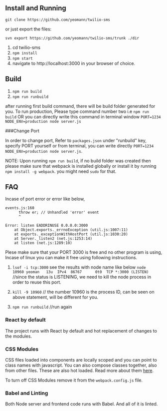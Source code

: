 ## Install and Running
`git clone https://github.com/yeomann/twilio-sms`

or just export the files:

`svn export https://github.com/yeomann/twilio-sms/trunk ./dir`

1. cd twilio-sms
2. `npm install`
3. `npm start`
4. navigate to http://localhost:3000 in your browser of choice.


## Build
1. `npm run build`
2. `npm run runbuild`

after running first build command, there will be build folder generated for you. To run production, Please type command number two i.e  `npm run build` OR you can directly write this command in terminal window `PORT=1234 NODE_ENV=production node server.js`

###Change Port

In order to change port, Refer to `packages.json` under "runbuild" key, specify PORT yourself or from terminal, you can write directly `PORT=1234 NODE_ENV=production node server.js`.

NOTE: Upon running `npm run build`, if no build folder was created then please make sure that webpack is installed globally or install it by running `npm install -g webpack`. you might need `sudo` for that.

## FAQ
Incase of port error or error like below,

```
events.js:160
      throw er; // Unhandled 'error' event
      ^

Error: listen EADDRINUSE 0.0.0.0:3000
    at Object.exports._errnoException (util.js:1007:11)
    at exports._exceptionWithHostPort (util.js:1030:20)
    at Server._listen2 (net.js:1253:14)
    at listen (net.js:1289:10)
```

Plese make sure that your PORT 3000 is free and no other program is using,
Incase of linux you can make it free using following instructions.

1. `lsof -i tcp:3000`
see the results with node name like below
`node    10960 yeoman   13u  IPv4  86767      0t0  TCP *:3000 (LISTEN)` //since the status is LISTENING, we need to kill the node process in order to reuse this port.

2. `kill -9 10960` // the number 10960 is the process ID, can be seen on above statement, will be different for you.

3. `npm run runbuild` //run again


### React by default
The project runs with React by default and hot replacement of changes to the modules.

### CSS Modules
CSS files loaded into components are locally scoped and you can point to class names with javascript. You can also compose classes together, also from other files. These are also hot loaded. Read more about them [here](http://glenmaddern.com/articles/css-modules).

To turn off CSS Modules remove it from the `webpack.config.js` file.

### Babel and Linting
Both Node server and frontend code runs with Babel. And all of it is linted.